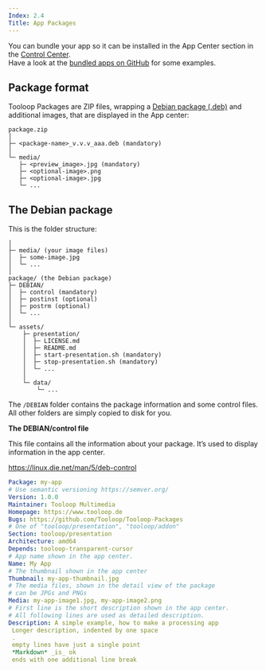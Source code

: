 ```yaml
---
Index: 2.4
Title: App Packages
---
```


You can bundle your app so it can be installed in the App Center section in the [Control Center](/Getting%20started/Control%20Center).  
Have a look at the [bundled apps on GitHub](https://github.com/Tooloop/Tooloop-Packages) for some examples.

## Package format

Tooloop Packages are ZIP files, wrapping a [Debian package (.deb)](https://en.wikipedia.org/wiki/Deb_(file_format)) and additional images, that are displayed in the App center:

    package.zip
    │
    ├─ <package-name>_v.v.v_aaa.deb (mandatory)
    │
    └─ media/
       ├─ <preview_image>.jpg (mandatory)
       ├─ <optional-image>.png
       ├─ <optional-image>.jpg
       └─ ...


## The Debian package


This is the folder structure:

```
│
├─ media/ (your image files)
│  ├─ some-image.jpg
│  └─ ...
│
package/ (the Debian package)
├─ DEBIAN/
│  ├─ control (mandatory)
│  ├─ postinst (optional)
│  ├─ postrm (optional)
│  └─ ...
│
└─ assets/
    ├─ presentation/
    │  ├─ LICENSE.md
    │  ├─ README.md
    │  ├─ start-presentation.sh (mandatory)
    │  ├─ stop-presentation.sh (mandatory)
    │  └─ ...
    │
    └─ data/
        └─ ...
```

The `/DEBIAN` folder contains the package information and some control files. All other folders are simply copied to disk for you.


**The DEBIAN/control file**

This file contains all the information about your package.
It’s used to display information in the app center.

https://linux.die.net/man/5/deb-control

```YAML
Package: my-app
# Use semantic versioning https://semver.org/
Version: 1.0.0
Maintainer: Tooloop Multimedia
Homepage: https://www.tooloop.de
Bugs: https://github.com/Tooloop/Tooloop-Packages
# One of "tooloop/presentation", "tooloop/addon"
Section: tooloop/presentation
Architecture: amd64
Depends: tooloop-transparent-cursor
# App name shown in the app center.
Name: My App
# The thumbnail shown in the app center
Thumbnail: my-app-thumbnail.jpg
# The media files, shown in the detail view of the package
# can be JPGs and PNGs
Media: my-app-image1.jpg, my-app-image2.png
# First line is the short description shown in the app center.
# All following lines are used as detailed description.
Description: A simple example, how to make a processing app
 Longer description, indented by one space
 .
 empty lines have just a single point
 *Markdown* _is_ ok
 ends with one additional line break

```
